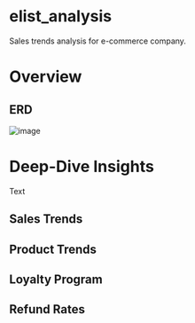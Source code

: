 # elist_analysis
Sales trends analysis for e-commerce company. 

# Overview 

## ERD
![image](https://github.com/user-attachments/assets/b410c9bb-3296-4488-83f2-9d4f11fe9a19)

# Deep-Dive Insights
Text

## Sales Trends

## Product Trends
## Loyalty Program
## Refund Rates

